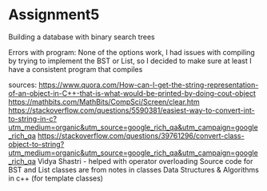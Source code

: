 # Assignment5
Building a database with binary search trees



Errors with program:
None of the options work, I had issues with compiling by trying to implement the BST or List, so I decided to make sure at least I have a consistent program that compiles


sources:
https://www.quora.com/How-can-I-get-the-string-representation-of-an-object-in-C++-that-is-what-would-be-printed-by-doing-cout-object
https://mathbits.com/MathBits/CompSci/Screen/clear.htm
https://stackoverflow.com/questions/5590381/easiest-way-to-convert-int-to-string-in-c?utm_medium=organic&utm_source=google_rich_qa&utm_campaign=google_rich_qa
https://stackoverflow.com/questions/39761296/convert-class-object-to-string?utm_medium=organic&utm_source=google_rich_qa&utm_campaign=google_rich_qa
Vidya Shastri - helped with operator overloading
Source code for BST and List classes are from notes in classes
Data Structures & Algorithms in c++ (for template classes)
